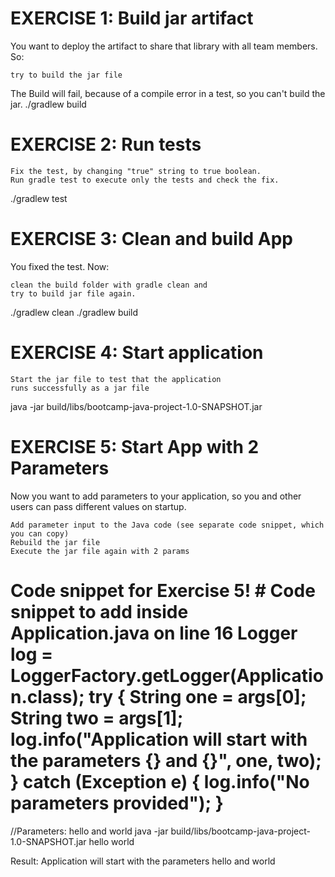 # EXERCISE 1: Build jar artifact

You want to deploy the artifact to share that library with all team members. So:

    try to build the jar file

The Build will fail, because of a compile error in a test, so you can't build the jar.
./gradlew build

# EXERCISE 2: Run tests

    Fix the test, by changing "true" string to true boolean.
    Run gradle test to execute only the tests and check the fix.
./gradlew test

# EXERCISE 3: Clean and build App

You fixed the test. Now:

    clean the build folder with gradle clean and
    try to build jar file again.
./gradlew clean
./gradlew build

# EXERCISE 4: Start application
    Start the jar file to test that the application
    runs successfully as a jar file

java -jar build/libs/bootcamp-java-project-1.0-SNAPSHOT.jar

# EXERCISE 5: Start App with 2 Parameters

Now you want to add parameters to your application, so you and other users can pass different values on startup.

    Add parameter input to the Java code (see separate code snippet, which you can copy)
    Rebuild the jar file
    Execute the jar file again with 2 params


# Code snippet for Exercise 5! # Code snippet to add inside Application.java on line 16 Logger log = LoggerFactory.getLogger(Application.class); try { String one = args[0]; String two = args[1]; log.info("Application will start with the parameters {} and {}", one, two); } catch (Exception e) { log.info("No parameters provided"); } 

//Parameters: hello and world
java -jar build/libs/bootcamp-java-project-1.0-SNAPSHOT.jar hello world

Result:
Application will start with the parameters hello and world